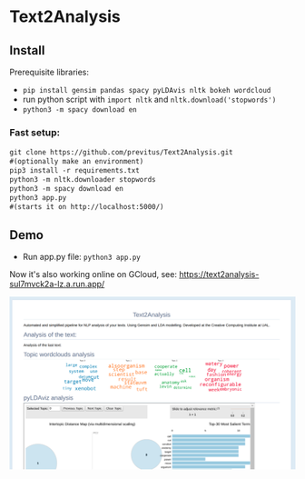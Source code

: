 # Text2Analysis

## Install 

Prerequisite libraries:

- `pip install gensim pandas spacy pyLDAvis nltk bokeh wordcloud`
- run python script with `import nltk` and `nltk.download('stopwords')`
- `python3 -m spacy download en`

### Fast setup:

```
git clone https://github.com/previtus/Text2Analysis.git
#(optionally make an environment)
pip3 install -r requirements.txt
python3 -m nltk.downloader stopwords
python3 -m spacy download en
python3 app.py
#(starts it on http://localhost:5000/)
```

## Demo

- Run app.py file: `python3 app.py`

Now it's also working online on GCloud, see: https://text2analysis-sul7mvck2a-lz.a.run.app/

[![Demo on GCloud](https://raw.githubusercontent.com/previtus/Text2Analysis/master/illustration_screen.png)](https://text2analysis-sul7mvck2a-lz.a.run.app/ "Online Demo")
